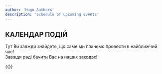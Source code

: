 ```yaml
---
author: 'Hugo Authors'
description: 'Schedule of upcoming events'
---
```


<div class='container mx-auto my-8'>
    <h2 class='text-red-600 font-bold 3xl:text-4xl text-2xl px-7 mb-4'>КАЛЕНДАР ПОДІЙ</h2>
    <p class='px-7 mb-4'>Тут Ви завжди знайдете, що саме ми планємо провести в найближчий час!<br>
        Завжди раді бачити Вас на наших заходах!</p>
</div>

{{<events >}}











